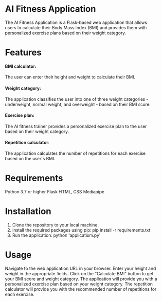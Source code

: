 # AI Fitness Application

The AI Fitness Application is a Flask-based web application that allows users to calculate their Body Mass Index (BMI) and provides them with personalized exercise plans based on their weight category.

# Features

#### BMI calculator: 
The user can enter their height and weight to calculate their BMI.
#### Weight category: 
The application classifies the user into one of three weight categories - underweight, normal weight, and overweight - based on their BMI score.
#### Exercise plan: 
The AI fitness trainer provides a personalized exercise plan to the user based on their weight category.
#### Repetition calculator: 
The application calculates the number of repetitions for each exercise based on the user's BMI.

# Requirements

Python 3.7 or higher
Flask
HTML, CSS
Mediapipe

# Installation

1) Clone the repository to your local machine.
2) Install the required packages using pip: pip install -r requirements.txt
3) Run the application: python 'applicatiom.py'

# Usage

Navigate to the web application URL in your browser.
Enter your height and weight in the appropriate fields.
Click on the "Calculate BMI" button to get your BMI score and weight category.
The application will provide you with a personalized exercise plan based on your weight category.
The repetition calculator will provide you with the recommended number of repetitions for each exercise.
